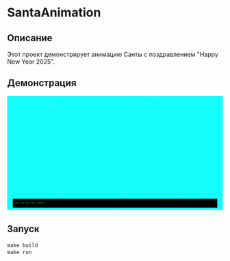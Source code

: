 # SantaAnimation

## Описание
Этот проект демонстрирует анимацию Санты с поздравлением "Happy New Year 2025".

## Демонстрация
![demo](gif/SantaAnimation.gif)

## Запуск
```
make build
make run
```